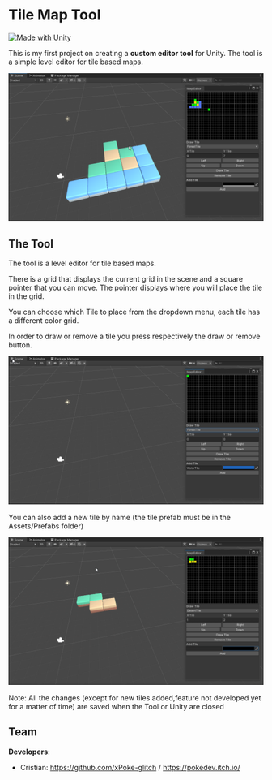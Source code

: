 # Tile Map Tool
[![Made with Unity](https://img.shields.io/badge/Made%20with-Unity-57b9d3.svg?style=flat&logo=unity)](https://www.unity.com)

This is my first project on creating a **custom editor tool** for Unity.
The tool is a simple level editor for tile based maps.

<img src="https://github.com/xPoke-glitch/Tile-Map-Tool/blob/main/Screenshots/screen.png" width="750">

## The Tool

The tool is a level editor for tile based maps.

There is a grid that displays the current grid in the scene and a square pointer that you can move.
The pointer displays where you will place the tile in the grid. 

You can choose which Tile to place from the dropdown menu, each tile has a different color grid.

In order to draw or remove a tile you press respectively the draw or remove button.

<img src="https://github.com/xPoke-glitch/Tile-Map-Tool/blob/main/Screenshots/draw-tile.gif" width="750">

You can also add a new tile by name (the tile prefab must be in the Assets/Prefabs folder)

<img src="https://github.com/xPoke-glitch/Tile-Map-Tool/blob/main/Screenshots/add-tile.gif" width="750">

Note: All the changes (except for new tiles added,feature not developed yet for a matter of time) are saved when the Tool or Unity are closed

## Team

**Developers**:
* Cristian: https://github.com/xPoke-glitch / https://pokedev.itch.io/
